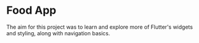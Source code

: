 # Food App

The aim for this project was to learn and explore more of Flutter's widgets and styling, along with navigation basics.
